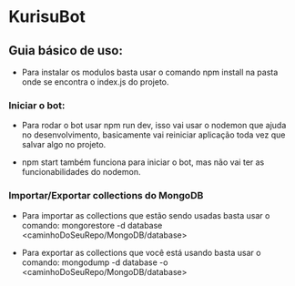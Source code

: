 # KurisuBot

## Guia básico de uso:

* Para instalar os modulos basta usar o comando npm install na pasta onde se encontra o index.js do projeto.

### Iniciar o bot:

* Para rodar o bot usar npm run dev, isso vai usar o nodemon que ajuda no desenvolvimento, basicamente vai
reiniciar aplicação toda vez que salvar algo no projeto.

* npm start também funciona para iniciar o bot, mas não vai ter as funcionabilidades do nodemon.

### Importar/Exportar collections do MongoDB

* Para importar as collections que estão sendo usadas basta usar o comando: mongorestore -d database <caminhoDoSeuRepo/MongoDB/database>

* Para exportar as collections que você está usando basta usar o comando: mongodump -d database -o <caminhoDoSeuRepo/MongoDB/database>
